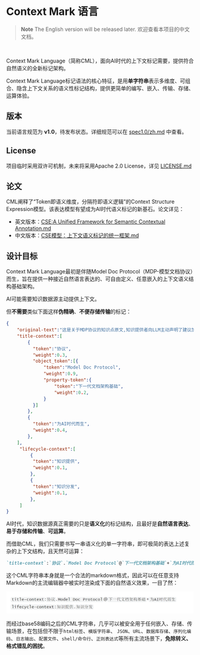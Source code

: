 # Context Mark 语言

> **Note**
> The English version will be released later. 欢迎查看本项目的中文文档。

<br/>

Context Mark Language（简称CML），面向AI时代的上下文标记需要，提供符合自然语义的全新标记架构。

Context Mark Language标记语法的核心特征，是用**单字符串**表示多维度、可组合、隐含上下文关系的语义性标记结构，提供更简单的编写、嵌入、传输、存储、运算体验。

## 版本

当前语言规范为 **v1.0**，待发布状态。详细规范可以在 [spec1.0/zh.md](spec1.0/zh.md) 中查看。

## License

项目临时采用双许可机制，未来将采用Apache 2.0 License，详见 [LICENSE.md](LICENSE.md) 

## 论文

CML阐释了“Token即语义维度，分隔符即语义逻辑”的Context Structure Expression模型。该表达模型有望成为AI时代语义标记的新基石。论文详见：

* 英文版本：[CSE:A Unified Framework for Semantic Contextual Annotation.md](./paper/CSE.md)
* 中文版本：[CSE模型：上下文语义标记的统一框架.md](./paper/CSE_zh.md)

## 设计目标

Context Mark Language最初是伴随Model Doc Protocol（MDP-模型文档协议）而生，旨在提供一种接近自然语言表达的、可自由定义、任意嵌入的上下文语义结构基础架构。

AI可能需要知识数据源主动提供上下文。

但**不需要**类似下面这样**伪精确**、**不便存储传输**的标记：

```json
{
    "original-text":"这是关于MDP协议的知识点原文,知识提供者向LLM主动声明了建议加权的上下文标记......",
    "title-context":[
        {
          "token":"协议",
          "weight":0.3,
          "object_token":[{
              "token":"Model Doc Protocol",
              "weight":0.9,
              "property-token":{
                  "token":"下一代文档架构基础",
          		  "weight":0.2,
              }
          }]
        },
        {
          "token":"为AI时代而生",
          "weight":0.4,
        },
    ],
     "lifecycle-context":[
         {
          "token":"知识提供",
          "weight":0.1,
         },
         {
          "token":"知识分发",
          "weight":0.1,
         },
     ]
}
```

AI时代，知识数据源真正需要的只是**语义化**的标记结构，且最好是**自然语言表达**、**易于存储和传输**、**可运算**。

而借助CML，我们只需要书写一串语义化的单一字符串，即可极简的表达上述复杂的上下文结构，且天然可运算：

```markdown
`title-context`:`协议`.`Model Doc Protocol`@`下一代文档架构基础`+`为AI时代而生` `lifecycle-context`:`知识提供`.`知识分发`
```

这个CML字符串本身就是一个合法的markdown格式，因此可以在任意支持Markdown的主流编辑器中被实时渲染成下面的自然语义效果，一目了然：

![image-20250409175912647](./assets/image-20250409175912647.png)

而经过base58编码之后的CML字符串，几乎可以被安全用于任何嵌入、存储、传输场景，在包括但不限于`html标签`、`模版字符串`、 `JSON`、`URL`、`数据库存储`、`序列化编码`、`日志输出`、`配置文件`、`shell/命令行`、`正则表达式`等所有主流场景下，**免除转义、格式错乱的困扰**。
